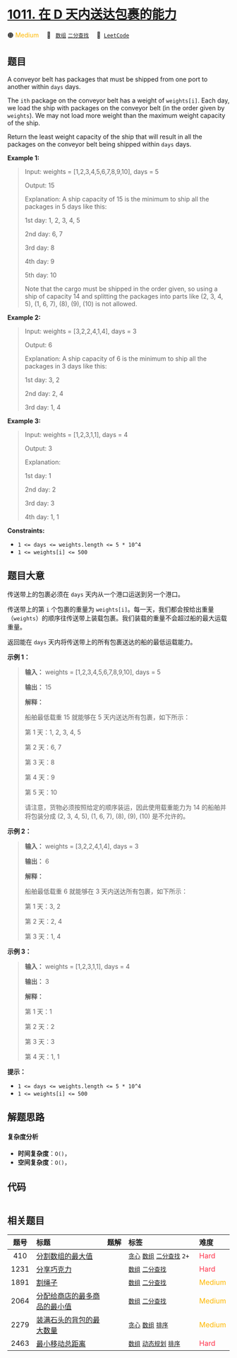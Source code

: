 # [1011. 在 D 天内送达包裹的能力](https://leetcode.com/problems/capacity-to-ship-packages-within-d-days)

🟠 <font color=#ffb800>Medium</font>&emsp; 🔖&ensp; [`数组`](/outline/tag/array.md) [`二分查找`](/outline/tag/binary-search.md)&emsp; 🔗&ensp;[`LeetCode`](https://leetcode.com/problems/capacity-to-ship-packages-within-d-days)

## 题目

A conveyor belt has packages that must be shipped from one port to another
within `days` days.

The `ith` package on the conveyor belt has a weight of `weights[i]`. Each day,
we load the ship with packages on the conveyor belt (in the order given by
`weights`). We may not load more weight than the maximum weight capacity of
the ship.

Return the least weight capacity of the ship that will result in all the
packages on the conveyor belt being shipped within `days` days.



**Example 1:**

> Input: weights = [1,2,3,4,5,6,7,8,9,10], days = 5
> 
> Output: 15
> 
> Explanation: A ship capacity of 15 is the minimum to ship all the packages in 5 days like this:
> 
> 1st day: 1, 2, 3, 4, 5
> 
> 2nd day: 6, 7
> 
> 3rd day: 8
> 
> 4th day: 9
> 
> 5th day: 10
> 
> 
> 
> Note that the cargo must be shipped in the order given, so using a ship of capacity 14 and splitting the packages into parts like (2, 3, 4, 5), (1, 6, 7), (8), (9), (10) is not allowed.

**Example 2:**

> Input: weights = [3,2,2,4,1,4], days = 3
> 
> Output: 6
> 
> Explanation: A ship capacity of 6 is the minimum to ship all the packages in 3 days like this:
> 
> 1st day: 3, 2
> 
> 2nd day: 2, 4
> 
> 3rd day: 1, 4

**Example 3:**

> Input: weights = [1,2,3,1,1], days = 4
> 
> Output: 3
> 
> Explanation:
> 
> 1st day: 1
> 
> 2nd day: 2
> 
> 3rd day: 3
> 
> 4th day: 1, 1

**Constraints:**

  * `1 <= days <= weights.length <= 5 * 10^4`
  * `1 <= weights[i] <= 500`


## 题目大意

传送带上的包裹必须在 `days` 天内从一个港口运送到另一个港口。

传送带上的第 `i` 个包裹的重量为
`weights[i]`。每一天，我们都会按给出重量（`weights`）的顺序往传送带上装载包裹。我们装载的重量不会超过船的最大运载重量。

返回能在 `days` 天内将传送带上的所有包裹送达的船的最低运载能力。



**示例 1：**

> 
> 
> 
> 
> 
> **输入：** weights = [1,2,3,4,5,6,7,8,9,10], days = 5
> 
> **输出：** 15
> 
> **解释：**
> 
> 船舶最低载重 15 就能够在 5 天内送达所有包裹，如下所示：
> 
> 第 1 天：1, 2, 3, 4, 5
> 
> 第 2 天：6, 7
> 
> 第 3 天：8
> 
> 第 4 天：9
> 
> 第 5 天：10
> 
> 
> 
> 请注意，货物必须按照给定的顺序装运，因此使用载重能力为 14 的船舶并将包装分成 (2, 3, 4, 5), (1, 6, 7), (8), (9), (10) 是不允许的。 
> 
> 

**示例 2：**

> 
> 
> 
> 
> 
> **输入：** weights = [3,2,2,4,1,4], days = 3
> 
> **输出：** 6
> 
> **解释：**
> 
> 船舶最低载重 6 就能够在 3 天内送达所有包裹，如下所示：
> 
> 第 1 天：3, 2
> 
> 第 2 天：2, 4
> 
> 第 3 天：1, 4
> 
> 

**示例 3：**

> 
> 
> 
> 
> 
> **输入：** weights = [1,2,3,1,1], days = 4
> 
> **输出：** 3
> 
> **解释：**
> 
> 第 1 天：1
> 
> 第 2 天：2
> 
> 第 3 天：3
> 
> 第 4 天：1, 1
> 
> 



**提示：**

  * `1 <= days <= weights.length <= 5 * 10^4`
  * `1 <= weights[i] <= 500`


## 解题思路

#### 复杂度分析

- **时间复杂度**：`O()`，
- **空间复杂度**：`O()`，

## 代码

```javascript

```

## 相关题目

<!-- prettier-ignore -->
| 题号 | 标题 | 题解 | 标签 | 难度 |
| :------: | :------ | :------: | :------ | :------ |
| 410 | [分割数组的最大值](https://leetcode.com/problems/split-array-largest-sum) |  |  [`贪心`](/outline/tag/greedy.md) [`数组`](/outline/tag/array.md) [`二分查找`](/outline/tag/binary-search.md) `2+` | <font color=#ff334b>Hard</font> |
| 1231 | [分享巧克力](https://leetcode.com/problems/divide-chocolate) |  |  [`数组`](/outline/tag/array.md) [`二分查找`](/outline/tag/binary-search.md) | <font color=#ff334b>Hard</font> |
| 1891 | [割绳子](https://leetcode.com/problems/cutting-ribbons) |  |  [`数组`](/outline/tag/array.md) [`二分查找`](/outline/tag/binary-search.md) | <font color=#ffb800>Medium</font> |
| 2064 | [分配给商店的最多商品的最小值](https://leetcode.com/problems/minimized-maximum-of-products-distributed-to-any-store) |  |  [`数组`](/outline/tag/array.md) [`二分查找`](/outline/tag/binary-search.md) | <font color=#ffb800>Medium</font> |
| 2279 | [装满石头的背包的最大数量](https://leetcode.com/problems/maximum-bags-with-full-capacity-of-rocks) |  |  [`贪心`](/outline/tag/greedy.md) [`数组`](/outline/tag/array.md) [`排序`](/outline/tag/sorting.md) | <font color=#ffb800>Medium</font> |
| 2463 | [最小移动总距离](https://leetcode.com/problems/minimum-total-distance-traveled) |  |  [`数组`](/outline/tag/array.md) [`动态规划`](/outline/tag/dynamic-programming.md) [`排序`](/outline/tag/sorting.md) | <font color=#ff334b>Hard</font> |

<style>
.blue {
    background-color: #096dd9;
    padding: 0.25rem 0.5rem;
    margin: 0;
    font-size: 0.85em;
    border-radius: 3px;
    color: white;
    font-weight: 500;
}
table th:first-of-type { width: 10%; }
table th:nth-of-type(2) { width: 35%; }
table th:nth-of-type(3) { width: 10%; }
table th:nth-of-type(4) { width: 35%; }
table th:nth-of-type(5) { width: 10%; }
</style>
